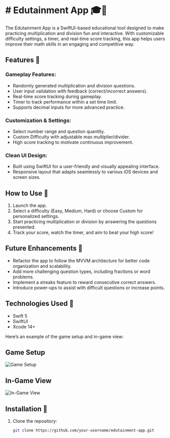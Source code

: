 # # Edutainment App 🎓📱

The Edutainment App is a SwiftUI-based educational tool designed to make practicing multiplication and division fun and interactive. With customizable difficulty settings, a timer, and real-time score tracking, this app helps users improve their math skills in an engaging and competitive way.

## Features 🌟

### Gameplay Features:
- Randomly generated multiplication and division questions.
- User input validation with feedback (correct/incorrect answers).
- Real-time score tracking during gameplay.
- Timer to track performance within a set time limit.
- Supports decimal inputs for more advanced practice.

### Customization & Settings:
- Select number range and question quantity.
- Custom Difficulty with adjustable max multiplier/divider.
- High score tracking to motivate continuous improvement.

### Clean UI Design:
- Built using SwiftUI for a user-friendly and visually appealing interface.
- Responsive layout that adapts seamlessly to various iOS devices and screen sizes.

## How to Use 📝
1. Launch the app.
2. Select a difficulty (Easy, Medium, Hard) or choose Custom for personalized settings.
3. Start practicing multiplication or division by answering the questions presented.
4. Track your score, watch the timer, and aim to beat your high score!

## Future Enhancements 🚀
- Refactor the app to follow the MVVM architecture for better code organization and scalability.
- Add more challenging question types, including fractions or word problems.
- Implement a streaks feature to reward consecutive correct answers.
- Introduce power-ups to assist with difficult questions or increase points.

## Technologies Used 🔧
- Swift 5
- SwiftUI
- Xcode 14+


Here’s an example of the game setup and in-game view:

## Game Setup
![Game Setup](assets/start.png)

## In-Game View
![In-Game View](assets/in-game.png)

## Installation 🚀
1. Clone the repository:
   ```bash
   git clone https://github.com/your-username/edutainment-app.git
